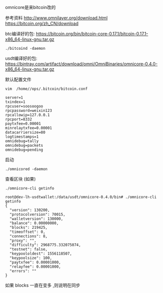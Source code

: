 omnicore是来bitcoin改的

参考资料
http://www.omnilayer.org/download.html
https://bitcoin.org/zh_CN/download



btc编译好的包:
https://bitcoin.org/bin/bitcoin-core-0.17.1/bitcoin-0.17.1-x86_64-linux-gnu.tar.gz



```
./bitcoind -daemon
```




usdt编译好的包:
https://bintray.com/artifact/download/omni/OmniBinaries/omnicore-0.4.0-x86_64-linux-gnu.tar.gz



默认配置文件

```shell
vim  /home//ops/.bitcoin/bitcoin.conf
```



```shell
server=1  
txindex=1 
rpcuser=soosoogoo
rpcpassword=weixin123
rpcallowip=127.0.0.1 
rpcport=8332
paytxfee=0.00001
minrelaytxfee=0.00001
datacarriersize=80
logtimestamps=1
omnidebug=tally  
omnidebug=packets
omnidebug=pending
```



启动

```
./omnicored -daemon
```



查看区块 (如果)

```shell
./omnicore-cli getinfo 
```

```shell
root@dev-lh-usdtwallet:/data/usdt/omnicore-0.4.0/bin# ./omnicore-cli getinfo 
{
  "version": 130200,
  "protocolversion": 70015,
  "walletversion": 130000,
  "balance": 0.00000000,
  "blocks": 219425,
  "timeoffset": 0,
  "connections": 8,
  "proxy": "",
  "difficulty": 2968775.332075074,
  "testnet": false,
  "keypoololdest": 1556118507,
  "keypoolsize": 100,
  "paytxfee": 0.00001000,
  "relayfee": 0.00001000,
  "errors": ""
}
```



如果 blocks 一直在变多 ,则说明在同步
